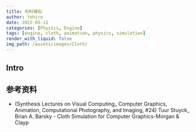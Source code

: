 ```yaml
---
title: 布料模拟
author: Yohiro
date: 2022-05-11
categories: [Physics, Engine]
tags: [engine, cloth, animation, physics, simulation]
render_with_liquid: false
img_path: /assets/images/Cloth/
---
```


## Intro


##


## 参考资料

- (Synthesis Lectures on Visual Computing_ Computer Graphics, Animation, Computational Photography, and Imaging, #24) Tuur Stuyck_ Brian A. Barsky - Cloth Simulation for Computer Graphics-Morgan & Clayp
